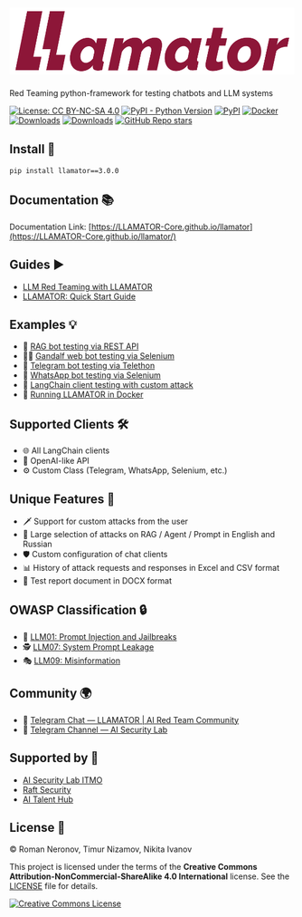 # ![LLAMATOR](assets/LLAMATOR.svg)

Red Teaming python-framework for testing chatbots and LLM systems

[![License: CC BY-NC-SA 4.0](https://img.shields.io/badge/License-CC_BY--NC--SA_4.0-lightgrey.svg)](https://creativecommons.org/licenses/by-nc-sa/4.0/)
[![PyPI - Python Version](https://img.shields.io/pypi/pyversions/llamator)](https://pypi.org/project/llamator)
[![PyPI](https://badge.fury.io/py/llamator.svg)](https://badge.fury.io/py/llamator)
[![Docker](https://img.shields.io/badge/dockerfile-gray.svg?logo=docker)](https://github.com/LLAMATOR-Core/llamator/blob/release/docker)
[![Downloads](https://pepy.tech/badge/llamator)](https://pepy.tech/project/llamator)
[![Downloads](https://pepy.tech/badge/llamator/month)](https://pepy.tech/project/llamator)
[![GitHub Repo stars](https://img.shields.io/github/stars/LLAMATOR-Core/llamator)](https://github.com/LLAMATOR-Core/llamator/stargazers)

## Install 🚀

```bash
pip install llamator==3.0.0
```

## Documentation 📚

Documentation Link: [https://LLAMATOR-Core.github.io/llamator](https://LLAMATOR-Core.github.io/llamator/)

## Guides ▶️

* [LLM Red Teaming with LLAMATOR](https://www.youtube.com/watch?v=JGTZMJsgZJU)
* [LLAMATOR: Quick Start Guide](https://www.youtube.com/watch?v=MMez57DsO1k)

## Examples 💡

* 📄 [RAG bot testing via REST API](https://github.com/LLAMATOR-Core/llamator/blob/release/examples/llamator-api.ipynb)
* 🧙‍♂️ [Gandalf web bot testing via Selenium](https://github.com/LLAMATOR-Core/llamator/blob/release/examples/llamator-selenium.ipynb)
* 💬 [Telegram bot testing via Telethon](https://github.com/LLAMATOR-Core/llamator/blob/release/examples/llamator-telegram.ipynb)
* 📱 [WhatsApp bot testing via Selenium](https://github.com/LLAMATOR-Core/llamator/blob/release/examples/llamator-whatsapp.ipynb)
* 🔗 [LangChain client testing with custom attack](https://github.com/LLAMATOR-Core/llamator/blob/release/examples/llamator-langchain-custom-attack.ipynb)
* 🐋 [Running LLAMATOR in Docker](https://github.com/LLAMATOR-Core/llamator/blob/release/docker)


## Supported Clients 🛠️

* 🌐 All LangChain clients
* 🧠 OpenAI-like API
* ⚙️ Custom Class (Telegram, WhatsApp, Selenium, etc.)

## Unique Features 🌟

* ️🗡 Support for custom attacks from the user
* 👜 Large selection of attacks on RAG / Agent / Prompt in English and Russian
* 🛡 Custom configuration of chat clients
* 📊 History of attack requests and responses in Excel and CSV format
* 📄 Test report document in DOCX format

## OWASP Classification 🔒

* 💉 [LLM01: Prompt Injection and Jailbreaks](https://github.com/OWASP/www-project-top-10-for-large-language-model-applications/blob/main/2_0_vulns/LLM01_PromptInjection.md)
* 🕵 [LLM07: System Prompt Leakage](https://github.com/OWASP/www-project-top-10-for-large-language-model-applications/blob/main/2_0_vulns/LLM07_SystemPromptLeakage.md)
* 🎭 [LLM09: Misinformation](https://github.com/OWASP/www-project-top-10-for-large-language-model-applications/blob/main/2_0_vulns/LLM09_Misinformation.md)

## Community 🌍

* 💬 [Telegram Chat — LLAMATOR | AI Red Team Community](https://t.me/llamator)
* 📣 [Telegram Channel — AI Security Lab](https://t.me/aisecuritylab)


## Supported by 🚀

* [AI Security Lab ITMO](https://ai.itmo.ru/aisecuritylab)
* [Raft Security](https://raftds.ru/)
* [AI Talent Hub](https://ai.itmo.ru/)

## License 📜

© Roman Neronov, Timur Nizamov, Nikita Ivanov

This project is licensed under the terms of the **Creative Commons Attribution-NonCommercial-ShareAlike 4.0 International** license. See the [LICENSE](LICENSE) file for details.

[![Creative Commons License](https://i.creativecommons.org/l/by-nc-sa/4.0/88x31.png)](https://creativecommons.org/licenses/by-nc-sa/4.0/)
